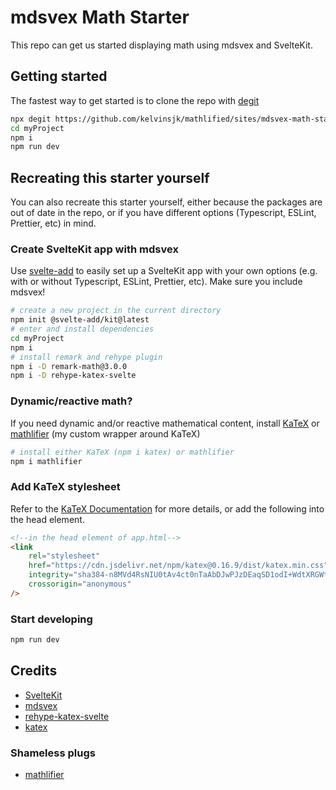 # mdsvex Math Starter

This repo can get us started displaying math using mdsvex and SvelteKit.

## Getting started

The fastest way to get started is to clone the repo with [degit](https://github.com/Rich-Harris/degit)

```bash
npx degit https://github.com/kelvinsjk/mathlified/sites/mdsvex-math-starter myProject
cd myProject
npm i
npm run dev
```

## Recreating this starter yourself

You can also recreate this starter yourself, either because
the packages are out of date in the repo, or if you
have different options (Typescript, ESLint, Prettier, etc) in mind.

### Create SvelteKit app with mdsvex

Use [svelte-add](https://github.com/svelte-add/svelte-add)
to easily set up a SvelteKit app with your own options (e.g. with or without Typescript, ESLint, Prettier, etc).
Make sure you include mdsvex!

```bash
# create a new project in the current directory
npm init @svelte-add/kit@latest
# enter and install dependencies
cd myProject
npm i
# install remark and rehype plugin
npm i -D remark-math@3.0.0
npm i -D rehype-katex-svelte
```

### Dynamic/reactive math?

If you need dynamic and/or reactive mathematical content, install
[KaTeX](https://katex.org) or [mathlifier](https://github.com/kelvinsjk/mathlified/tree/main/packages/mathlifier)
(my custom wrapper around KaTeX)

```bash
# install either KaTeX (npm i katex) or mathlifier
npm i mathlifier
```

### Add KaTeX stylesheet

Refer to the [KaTeX Documentation](https://katex.org/docs/browser.html) for more details, or add
the following into the head element.

```html
<!--in the head element of app.html-->
<link
	rel="stylesheet"
	href="https://cdn.jsdelivr.net/npm/katex@0.16.9/dist/katex.min.css"
	integrity="sha384-n8MVd4RsNIU0tAv4ct0nTaAbDJwPJzDEaqSD1odI+WdtXRGWt2kTvGFasHpSy3SV"
	crossorigin="anonymous"
/>
```

### Start developing

```bash
npm run dev
```

## Credits

- [SvelteKit](https://kit.svelte.dev/)
- [mdsvex](https://github.com/pngwn/MDsveX)
- [rehype-katex-svelte](https://github.com/kwshi/rehype-katex-svelte)
- [katex](https://katex.org/)

### Shameless plugs

- [mathlifier](https://github.com/kelvinsjk/mathlified/tree/main/packages/mathlifier)
